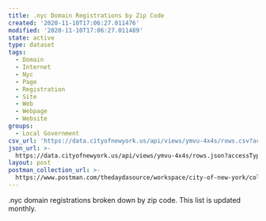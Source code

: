 ```yaml
---
title: .nyc Domain Registrations by Zip Code
created: '2020-11-10T17:06:27.011476'
modified: '2020-11-10T17:06:27.011489'
state: active
type: dataset
tags:
  - Domain
  - Internet
  - Nyc
  - Page
  - Registration
  - Site
  - Web
  - Webpage
  - Website
groups:
  - Local Government
csv_url: 'https://data.cityofnewyork.us/api/views/ymvu-4x4s/rows.csv?accessType=DOWNLOAD'
json_url: >-
  https://data.cityofnewyork.us/api/views/ymvu-4x4s/rows.json?accessType=DOWNLOAD
layout: post
postman_collection_url: >-
  https://www.postman.com/thedaydasource/workspace/city-of-new-york/collection/15909983-3a895fb1-4150-48d1-9f55-7556528f01fb
---
```

.nyc domain registrations broken down by zip code.  This list is updated monthly.
